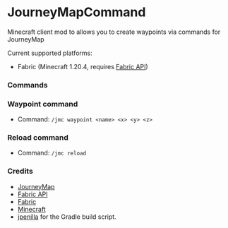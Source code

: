 # JourneyMapCommand

Minecraft client mod to allows you to create waypoints via commands for JourneyMap

Current supported platforms:
- Fabric (Minecraft 1.20.4, requires [Fabric API](https://modrinth.com/mod/fabric-api))

### Commands

### Waypoint command
* Command: ``/jmc waypoint <name> <x> <y> <z>``

### Reload command
* Command: ``/jmc reload``

### Credits
* [JourneyMap](https://journeymap.info/)
* [Fabric API](https://modrinth.com/mod/fabric-api)
* [Fabric](https://fabricmc.net/)
* [Minecraft](https://www.minecraft.net/)
* [jpenilla](https://github.com/jpenilla) for the Gradle build script.
